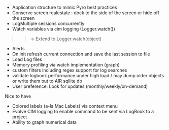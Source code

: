   * Application structure to mimic Pyro best practices
  * Conserve screen realestate : dock to the side of the screen or hide off the screen
  * LogMultiple sessions concurrently
  * Watch variables via cim logging (Logger.watch())
> > -> Extend to Logger.watch(object)
  * Alerts
  * On init refresh current connection and save the last session to file
  * Load Log files
  * Memory profiling via watch implementation (graph)
  * custom filters including regex support for log searches
  * validate logbook performance under high load / may dump older objects or write them out to AIR sqllite db
  * User preference: Look for updates (monthly/weekly/on-demand)


Nice to have

  * Colored labels (a-la Mac Labels) via context menu
  * Evolve CIM logging to enable command to be sent via LogBook to a project
  * Ability to graph numerical data